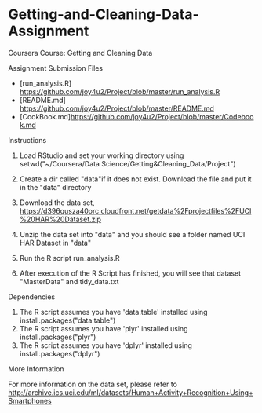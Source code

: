 Getting-and-Cleaning-Data-Assignment
====================================

Coursera Course: Getting and Cleaning Data

Assignment Submission Files
- [run_analysis.R] https://github.com/joy4u2/Project/blob/master/run_analysis.R
- [README.md] https://github.com/joy4u2/Project/blob/master/README.md
- [CookBook.md]https://github.com/joy4u2/Project/blob/master/Codebook.md

Instructions

1. Load RStudio and set your working directory using setwd("~/Coursera/Data Science/Getting&Cleaning_Data/Project") 
2. Create a dir called "data"if it does not exist. Download the file and put it in the "data" directory

2. Download the data set, https://d396qusza40orc.cloudfront.net/getdata%2Fprojectfiles%2FUCI%20HAR%20Dataset.zip

3. Unzip the data set into "data" and you should see a folder named UCI HAR Dataset in "data"

5. Run the R script run_analysis.R

6. After execution of the R Script has finished, you will see that dataset "MasterData" and tidy_data.txt

Dependencies

1. The R script assumes you have 'data.table' installed using install.packages("data.table")
2. The R script assumes you have 'plyr' installed using install.packages("plyr")
3. The R script assumes you have 'dplyr' installed using install.packages("dplyr")

More Information

For more information on the data set, please refer to http://archive.ics.uci.edu/ml/datasets/Human+Activity+Recognition+Using+Smartphones
